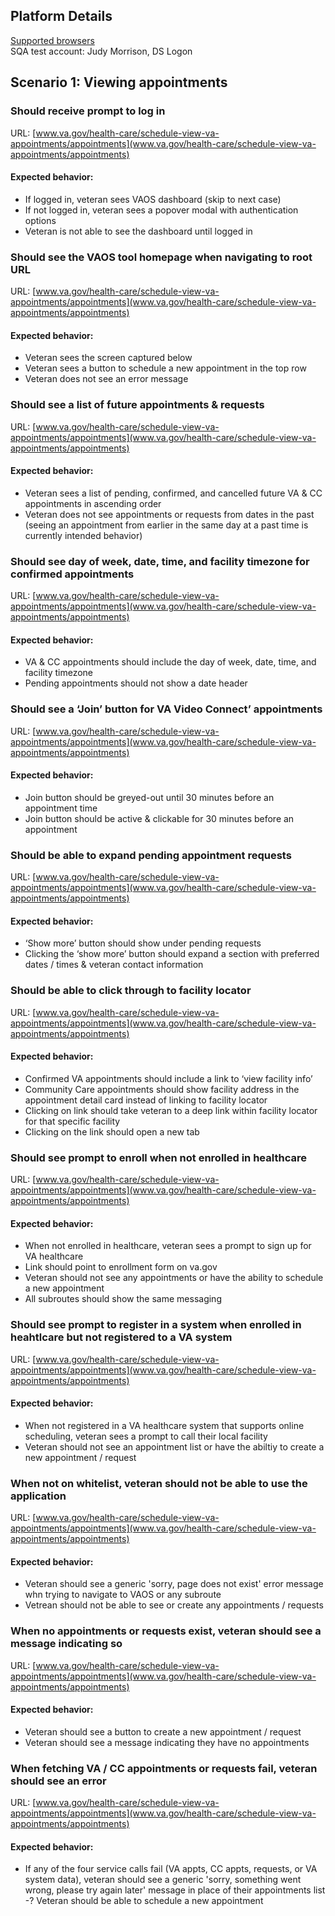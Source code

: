## Platform Details
[Supported browsers](https://github.com/department-of-veterans-affairs/vets-website#supported-browsers)  
SQA test account: Judy Morrison, DS Logon
## Scenario 1: Viewing appointments
### Should receive prompt to log in
URL: [www.va.gov/health-care/schedule-view-va-appointments/appointments](www.va.gov/health-care/schedule-view-va-appointments/appointments)
#### Expected behavior:
-	If logged in, veteran sees VAOS dashboard (skip to next case)
-	If not logged in, veteran sees a popover modal with authentication options
-	Veteran is not able to see the dashboard until logged in
### Should see the VAOS tool homepage when navigating to root URL
URL: [www.va.gov/health-care/schedule-view-va-appointments/appointments](www.va.gov/health-care/schedule-view-va-appointments/appointments)
#### Expected behavior:
-	Veteran sees the screen captured below
-	Veteran sees a button to schedule a new appointment in the top row
-	Veteran does not see an error message
### Should see a list of future appointments & requests
URL: [www.va.gov/health-care/schedule-view-va-appointments/appointments](www.va.gov/health-care/schedule-view-va-appointments/appointments)
#### Expected behavior:
-	Veteran sees a list of pending, confirmed, and cancelled future VA & CC appointments in ascending order
-	Veteran does not see appointments or requests from dates in the past (seeing an appointment from earlier in the same day at a past time is currently intended behavior)
### Should see day of week, date, time, and facility timezone for confirmed appointments
URL: [www.va.gov/health-care/schedule-view-va-appointments/appointments](www.va.gov/health-care/schedule-view-va-appointments/appointments)
#### Expected behavior:
-	VA & CC appointments should include the day of week, date, time, and facility timezone
-	Pending appointments should not show a date header
### Should see a ‘Join’ button for VA Video Connect’ appointments
URL: [www.va.gov/health-care/schedule-view-va-appointments/appointments](www.va.gov/health-care/schedule-view-va-appointments/appointments)
#### Expected behavior:
-	Join button should be greyed-out until 30 minutes before an appointment time
-	Join button should be active & clickable for 30 minutes before an appointment
### Should be able to expand pending appointment requests
URL: [www.va.gov/health-care/schedule-view-va-appointments/appointments](www.va.gov/health-care/schedule-view-va-appointments/appointments)
#### Expected behavior:
-	‘Show more’ button should show under pending requests
-	Clicking the ‘show more’ button should expand a section with preferred dates / times & veteran contact information
### Should be able to click through to facility locator
URL: [www.va.gov/health-care/schedule-view-va-appointments/appointments](www.va.gov/health-care/schedule-view-va-appointments/appointments)
#### Expected behavior:
-	Confirmed VA appointments should include a link to ‘view facility info’
-	Community Care appointments should show facility address in the appointment detail card instead of linking to facility locator
-	Clicking on link should take veteran to a deep link within facility locator for that specific facility
-	Clicking on the link should open a new tab
### Should see prompt to enroll when not enrolled in healthcare
URL: [www.va.gov/health-care/schedule-view-va-appointments/appointments](www.va.gov/health-care/schedule-view-va-appointments/appointments)
#### Expected behavior:
- When not enrolled in healthcare, veteran sees a prompt to sign up for VA healthcare
- Link should point to enrollment form on va.gov
- Veteran should not see any appointments or have the ability to schedule a new appointment
- All subroutes should show the same messaging
### Should see prompt to register in a system when enrolled in heahtlcare but not registered to a VA system
URL: [www.va.gov/health-care/schedule-view-va-appointments/appointments](www.va.gov/health-care/schedule-view-va-appointments/appointments)
#### Expected behavior:
- When not registered in a VA healthcare system that supports online scheduling, veteran sees a prompt to call their local facility
- Veteran should not see an appointment list or have the abiltiy to create a new appointment / request
### When not on whitelist, veteran should not be able to use the application
URL: [www.va.gov/health-care/schedule-view-va-appointments/appointments](www.va.gov/health-care/schedule-view-va-appointments/appointments)
#### Expected behavior:
- Veteran should see a generic 'sorry, page does not exist' error message whn trying to navigate to VAOS or any subroute
- Vetrean should not be able to see or create any appointments / requests
### When no appointments or requests exist, veteran should see a message indicating so
URL: [www.va.gov/health-care/schedule-view-va-appointments/appointments](www.va.gov/health-care/schedule-view-va-appointments/appointments)
#### Expected behavior:
- Veteran should see a button to create a new appointment / request
- Veteran should see a message indicating they have no appointments
### When fetching VA / CC appointments or requests fail, veteran should see an error
URL: [www.va.gov/health-care/schedule-view-va-appointments/appointments](www.va.gov/health-care/schedule-view-va-appointments/appointments)
#### Expected behavior:
- If any of the four service calls fail (VA appts, CC appts, requests, or VA system data), veteran should see a generic 'sorry, something went wrong, please try again later' message in place of their appointments list
-? Veteran should be able to schedule a new appointment
